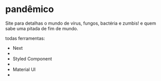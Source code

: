 # pandêmico
Site para detalhas o mundo de vírus, fungos, bactéria e zumbis! e quem sabe uma pitada de fim de mundo.

todas ferramentas:
<ul>
<li>Next<li/>
<li>Styled Component <li/>
<li>Material UI <li/>
<ul/>
